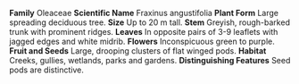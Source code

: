  **Family** Oleaceae **Scientific Name** Fraxinus angustifolia **Plant Form** Large spreading deciduous tree. **Size** Up to 20 m tall. **Stem** Greyish, rough-barked trunk with prominent ridges. **Leaves** In opposite pairs of 3-9 leaflets with jagged edges and white midrib. **Flowers** Inconspicuous green to purple. **Fruit and Seeds** Large, drooping clusters of flat winged pods. **Habitat** Creeks, gullies, wetlands, parks and gardens. **Distinguishing Features** Seed pods are distinctive.